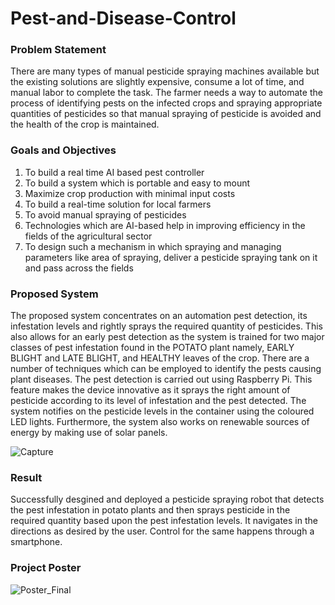 # Pest-and-Disease-Control

### Problem Statement 
There are many types of manual pesticide spraying machines available but the existing solutions are slightly expensive, consume a lot of time, and manual labor to complete the task. The farmer needs a way to automate the process of identifying pests on the infected crops and spraying appropriate quantities of pesticides so that manual spraying of pesticide is avoided and the health of the crop is maintained.

### Goals and Objectives 
1. To build a real time AI based pest controller
2. To build a  system which is portable and easy to mount
3. Maximize crop production with minimal input costs
4. To build a real-time solution for local farmers
5. To avoid manual spraying of pesticides
6. Technologies which are AI-based help in improving efficiency in the fields of the  agricultural sector
7. To design such a mechanism in which spraying and managing parameters like area  of spraying, deliver a pesticide spraying tank on it and pass across the fields

### Proposed System 
The proposed system concentrates on an automation pest detection, its infestation levels and rightly sprays the required quantity of pesticides. This also allows for an early pest detection as the system is trained for two major classes of pest infestation found in the POTATO plant namely, EARLY BLIGHT and LATE BLIGHT, and HEALTHY leaves of the crop. There are a number of techniques which can be employed to identify the pests causing plant diseases. The pest detection is carried out using Raspberry Pi. This feature makes the device innovative as it sprays the right amount of pesticide according to its level of infestation and the pest detected. The system notifies on the pesticide levels in the container using the coloured LED lights. Furthermore, the system also works on renewable sources of energy by making use of solar panels.

![Capture](https://user-images.githubusercontent.com/95766195/195152665-5e3dca46-72d0-44e9-a964-a1800db28367.PNG)

### Result
Successfully desgined and deployed a pesticide spraying robot that detects the pest infestation in potato plants and then sprays pesticide in the required quantity based upon the pest infestation levels. It navigates in the directions as desired by the user. Control for the same happens through a smartphone. 

### Project Poster 
![Poster_Final](https://user-images.githubusercontent.com/95766195/195154238-84d87295-5c84-417a-8848-dc3b42562e21.PNG)


